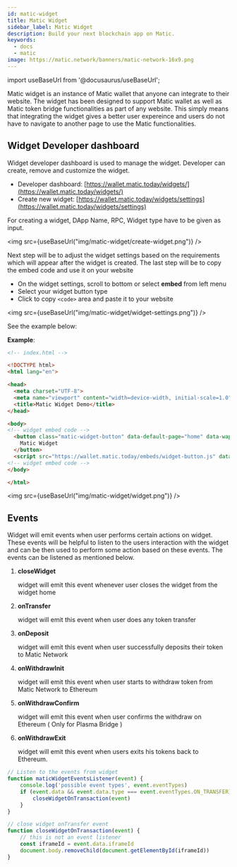 ```yaml
---
id: matic-widget
title: Matic Widget
sidebar_label: Matic Widget
description: Build your next blockchain app on Matic.
keywords:
  - docs
  - matic
image: https://matic.network/banners/matic-network-16x9.png 
---
```

import useBaseUrl from '@docusaurus/useBaseUrl';

Matic widget is an instance of Matic wallet that anyone can integrate to their website. The widget has been designed to support Matic wallet as well as Matic token bridge functionalities as part of any website. This simply means that integrating the widget gives a better user expereince and users do not have to navigate to another page to use the Matic functionalities. 

## Widget Developer dashboard

Widget developer dashboard is used to manage the widget. Developer can create, remove and customize the widget.

- Developer dashboard:   [https://wallet.matic.today/widgets/](https://wallet.matic.today/widgets/)
- Create new widget:   [https://wallet.matic.today/widgets/settings](https://wallet.matic.today/widgets/settings)

For creating a widget, DApp Name, RPC, Widget type have to be given as input.

<img src={useBaseUrl("img/matic-widget/create-widget.png")} />

Next step will be to adjust the widget settings based on the requirements which will appear after the widget is created.
The last step will be to copy the embed code and use it on your website

- On the widget settings, scroll to bottom or select **embed** from left menu
- Select your widget button type
- Click to copy `<code>` area and paste it to your website

<img src={useBaseUrl("img/matic-widget/widget-settings.png")} />

See the example below:

**Example**: 

```html
<!-- index.html -->

<!DOCTYPE html>
<html lang="en">

<head>
  <meta charset="UTF-8">
  <meta name="viewport" content="width=device-width, initial-scale=1.0">
  <title>Matic Widget Demo</title>
</head>

<body>
<!-- widget embed code -->
  <button class="matic-widget-button" data-default-page="home" data-wapp-id="kiLV4NOqXgk346wibvG4">
    Matic Widget
  </button>
  <script src="https://wallet.matic.today/embeds/widget-button.js" data-script-name="matic-embeds"></script>
<!-- widget embed code -->
</body>

</html>
```

<img src={useBaseUrl("img/matic-widget/widget.png")} />

## Events

Widget will emit events when user performs certain actions on widget. These events will be helpful to listen to the users interaction with the widget and can be then used to perform some action based on these events. The events can be listened as mentioned below.

1. **closeWidget**

    widget will emit this event whenever user closes the widget from the widget home

2. **onTransfer**

    widget will emit this event when user does any token transfer

3. **onDeposit**

    widget will emit this event when user successfully deposits their token to Matic Network

4. **onWithdrawInit**

    widget will emit this event when user starts to withdraw token from Matic Network to Ethereum

5. **onWithdrawConfirm**

    widget will emit this event when user confirms the withdraw on Ethereum ( Only for Plasma Bridge )

6. **onWithdrawExit**

    widget will emit this event when users exits his tokens back to Ethereum.

```jsx
// Listen to the events from widget
function maticWidgetEventsListener(event) {
    console.log('possible event types', event.eventTypes)
    if (event.data && event.data.type === event.eventTypes.ON_TRANSFER) {
        closeWidgetOnTransaction(event)
    }
}

// close widget onTransfer event
function closeWidgetOnTransaction(event) {
    // this is not an event listener
    const iframeId = event.data.iframeId
    document.body.removeChild(document.getElementById(iframeId))
}
```
